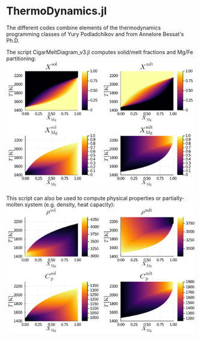 # ThermoDynamics.jl

The different codes combine elements of the thermodynamics programming classes of Yury Podladchikov and from Annelore Bessat's Ph.D.

The script CigarMeltDiagram_v3.jl computes solid/melt fractions and Mg/Fe partitioning:
![GitHub Logo](/images/0_TD_Cigar1.png)

This script can also be used to compute physical properties or partially-molten system (e.g. density, heat capacity):
![GitHub Logo](/images/0_TD_Cigar2.png)
